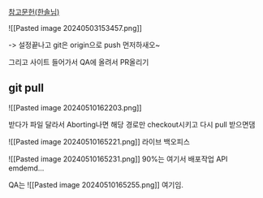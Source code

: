 
[참고문헌(한솔님)](https://dev.azure.com/jeffkang/ht-devOps/_wiki/wikis/ht-devOps.wiki/1287/%EC%82%AC%EC%A0%84%EA%B0%80%EC%9E%85-%EB%8D%B0%EC%9D%B4%ED%84%B0-%EC%B6%94%EC%B6%9C-%ED%8E%98%EC%9D%B4%EC%A7%80-%EC%B6%94%EA%B0%80)


![[Pasted image 20240503153457.png]]

-> 설정끝나고 git은 origin으로 push 먼저하새오~

그리고 사이트 들어가서 QA에 올려서 PR올리기



## git pull

![[Pasted image 20240510162203.png]]

받다가 파일 달라서 Aborting나면 해당 경로만 checkout시키고 다시 pull 받으면댐


![[Pasted image 20240510165221.png]]
라이브 백오피스



![[Pasted image 20240510165231.png]]
90%는 여기서 배포작업
API emdemd...


QA는
![[Pasted image 20240510165255.png]]
여기임.

